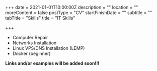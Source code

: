 +++
date = 2021-01-01T10:00:00Z
description = ""
location = ""
moreContent = false
postType = "CV"
startFinishDate = ""
subtitle = ""
tabTitle = "Skills"
title = "IT Skills"

+++
* Computer Repair
* Networks Installation
* Linux VPS/DNS Installation (LEMP)
* Docker (beginner)

**Links and/or examples will be added soon!!!**